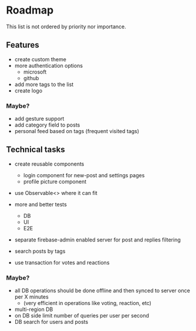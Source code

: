 # Roadmap

This list is not ordered by priority nor importance.

## Features

- create custom theme
- more authentication options
  - microsoft
  - github
- add more tags to the list
- create logo

### Maybe?

- add gesture support
- add category field to posts
- personal feed based on tags (frequent visited tags)

## Technical tasks

- create reusable components

  - login component for new-post and settings pages
  - profile picture component

- use Observable<> where it can fit
- more and better tests
  - DB
  - UI
  - E2E
- separate firebase-admin enabled server for post and replies filtering
- search posts by tags
- use transaction for votes and reactions

### Maybe?

- all DB operations should be done offline and then synced to server once per X minutes
  - (very efficient in operations like voting, reaction, etc)
- multi-region DB
- on DB side limit number of queries per user per second
- DB search for users and posts
